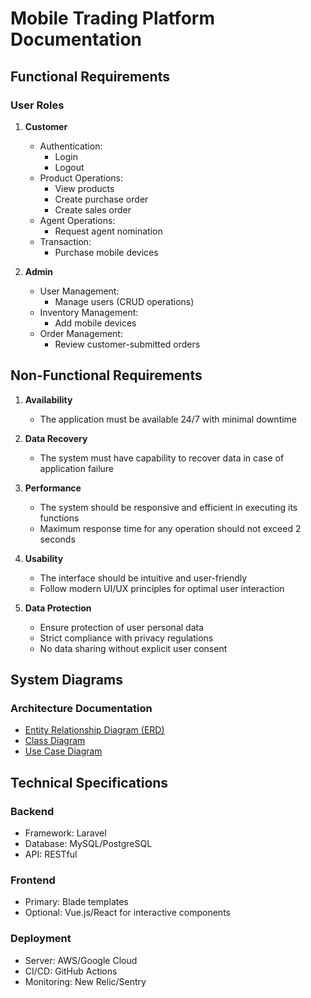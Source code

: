 # Mobile Trading Platform Documentation

## Functional Requirements

### User Roles
1. **Customer**
   - Authentication:
     - Login
     - Logout
   - Product Operations:
     - View products
     - Create purchase order
     - Create sales order
   - Agent Operations:
     - Request agent nomination
   - Transaction:
     - Purchase mobile devices

2. **Admin**
   - User Management:
     - Manage users (CRUD operations)
   - Inventory Management:
     - Add mobile devices
   - Order Management:
     - Review customer-submitted orders

## Non-Functional Requirements

1. **Availability**
   - The application must be available 24/7 with minimal downtime

2. **Data Recovery**
   - The system must have capability to recover data in case of application failure

3. **Performance**
   - The system should be responsive and efficient in executing its functions
   - Maximum response time for any operation should not exceed 2 seconds

4. **Usability**
   - The interface should be intuitive and user-friendly
   - Follow modern UI/UX principles for optimal user interaction

5. **Data Protection**
   - Ensure protection of user personal data
   - Strict compliance with privacy regulations
   - No data sharing without explicit user consent

## System Diagrams

### Architecture Documentation
- [Entity Relationship Diagram (ERD)](./ERD.pdf)
- [Class Diagram](/docs/classDigram.pdf) 
- [Use Case Diagram](./UseCase.pdf)

## Technical Specifications

### Backend
- Framework: Laravel
- Database: MySQL/PostgreSQL
- API: RESTful

### Frontend
- Primary: Blade templates
- Optional: Vue.js/React for interactive components

### Deployment
- Server: AWS/Google Cloud
- CI/CD: GitHub Actions
- Monitoring: New Relic/Sentry
